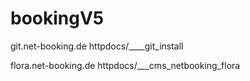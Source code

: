 # bookingV5

git.net-booking.de
httpdocs/____git_install

flora.net-booking.de
httpdocs/___cms_netbooking_flora
